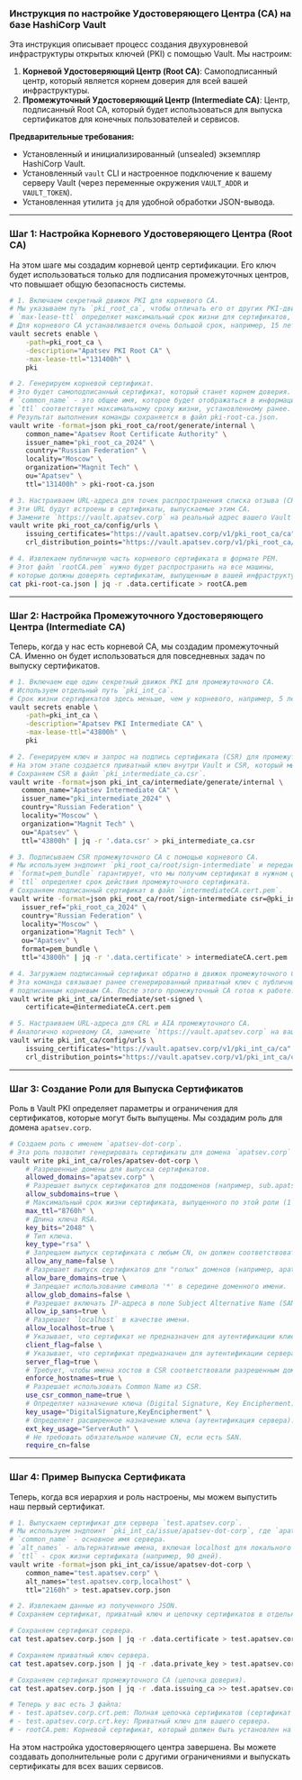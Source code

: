 ### **Инструкция по настройке Удостоверяющего Центра (CA) на базе HashiCorp Vault**

Эта инструкция описывает процесс создания двухуровневой инфраструктуры открытых ключей (PKI) с помощью Vault. Мы настроим:
1.  **Корневой Удостоверяющий Центр (Root CA)**: Самоподписанный центр, который является корнем доверия для всей вашей инфраструктуры.
2.  **Промежуточный Удостоверяющий Центр (Intermediate CA)**: Центр, подписанный Root CA, который будет использоваться для выпуска сертификатов для конечных пользователей и сервисов.

**Предварительные требования:**
*   Установленный и инициализированный (unsealed) экземпляр HashiCorp Vault.
*   Установленный `vault` CLI и настроенное подключение к вашему серверу Vault (через переменные окружения `VAULT_ADDR` и `VAULT_TOKEN`).
*   Установленная утилита `jq` для удобной обработки JSON-вывода.

---

### **Шаг 1: Настройка Корневого Удостоверяющего Центра (Root CA)**

На этом шаге мы создадим корневой центр сертификации. Его ключ будет использоваться только для подписания промежуточных центров, что повышает общую безопасность системы.

```bash
# 1. Включаем секретный движок PKI для корневого CA.
# Мы указываем путь `pki_root_ca`, чтобы отличать его от других PKI-движков.
# `max-lease-ttl` определяет максимальный срок жизни для сертификатов, выпускаемых этим CA.
# Для корневого CA устанавливается очень большой срок, например, 15 лет (131400 часов).
vault secrets enable \
    -path=pki_root_ca \
    -description="Apatsev PKI Root CA" \
    -max-lease-ttl="131400h" \
    pki

# 2. Генерируем корневой сертификат.
# Это будет самоподписанный сертификат, который станет корнем доверия.
# `common_name` - это общее имя, которое будет отображаться в информации о сертификате.
# `ttl` соответствует максимальному сроку жизни, установленному ранее.
# Результат выполнения команды сохраняется в файл pki-root-ca.json.
vault write -format=json pki_root_ca/root/generate/internal \
    common_name="Apatsev Root Certificate Authority" \
    issuer_name="pki_root_ca_2024" \
    country="Russian Federation" \
    locality="Moscow" \
    organization="Magnit Tech" \
    ou="Apatsev" \
    ttl="131400h" > pki-root-ca.json

# 3. Настраиваем URL-адреса для точек распространения списка отзыва (CRL) и для доступа к сертификату CA.
# Эти URL будут встроены в сертификаты, выпускаемые этим CA.
# Замените `https://vault.apatsev.corp` на реальный адрес вашего Vault сервера.
vault write pki_root_ca/config/urls \
    issuing_certificates="https://vault.apatsev.corp/v1/pki_root_ca/ca" \
    crl_distribution_points="https://vault.apatsev.corp/v1/pki_root_ca/crl"

# 4. Извлекаем публичную часть корневого сертификата в формате PEM.
# Этот файл `rootCA.pem` нужно будет распространить на все машины,
# которые должны доверять сертификатам, выпущенным в вашей инфраструктуре.
cat pki-root-ca.json | jq -r .data.certificate > rootCA.pem
```

---

### **Шаг 2: Настройка Промежуточного Удостоверяющего Центра (Intermediate CA)**

Теперь, когда у нас есть корневой CA, мы создадим промежуточный CA. Именно он будет использоваться для повседневных задач по выпуску сертификатов.

```bash
# 1. Включаем еще один секретный движок PKI для промежуточного CA.
# Используем отдельный путь `pki_int_ca`.
# Срок жизни сертификатов здесь меньше, чем у корневого, например, 5 лет (43800 часов).
vault secrets enable \
    -path=pki_int_ca \
    -description="Apatsev PKI Intermediate CA" \
    -max-lease-ttl="43800h" \
    pki

# 2. Генерируем ключ и запрос на подпись сертификата (CSR) для промежуточного CA.
# На этом этапе создается приватный ключ внутри Vault и CSR, который мы передадим корневому CA для подписи.
# Сохраняем CSR в файл `pki_intermediate_ca.csr`.
vault write -format=json pki_int_ca/intermediate/generate/internal \
   common_name="Apatsev Intermediate CA" \
   issuer_name="pki_intermediate_2024" \
   country="Russian Federation" \
   locality="Moscow" \
   organization="Magnit Tech" \
   ou="Apatsev" \
   ttl="43800h" | jq -r '.data.csr' > pki_intermediate_ca.csr

# 3. Подписываем CSR промежуточного CA с помощью корневого CA.
# Мы используем эндпоинт `pki_root_ca/root/sign-intermediate` и передаем ему CSR.
# `format=pem_bundle` гарантирует, что мы получим сертификат в нужном формате.
# `ttl` определяет срок действия промежуточного сертификата.
# Сохраняем подписанный сертификат в файл `intermediateCA.cert.pem`.
vault write -format=json pki_root_ca/root/sign-intermediate csr=@pki_intermediate_ca.csr \
   issuer_ref="pki_root_ca_2024" \
   country="Russian Federation" \
   locality="Moscow" \
   organization="Magnit Tech" \
   ou="Apatsev" \
   format=pem_bundle \
   ttl="43800h" | jq -r '.data.certificate' > intermediateCA.cert.pem

# 4. Загружаем подписанный сертификат обратно в движок промежуточного CA.
# Эта команда связывает ранее сгенерированный приватный ключ с публичным сертификатом,
# подписанным корневым CA. После этого промежуточный CA готов к работе.
vault write pki_int_ca/intermediate/set-signed \
    certificate=@intermediateCA.cert.pem

# 5. Настраиваем URL-адреса для CRL и AIA промежуточного CA.
# Аналогично корневому CA, замените `https://vault.apatsev.corp` на ваш реальный адрес Vault.
vault write pki_int_ca/config/urls \
    issuing_certificates="https://vault.apatsev.corp/v1/pki_int_ca/ca" \
    crl_distribution_points="https://vault.apatsev.corp/v1/pki_int_ca/crl"
```

---

### **Шаг 3: Создание Роли для Выпуска Сертификатов**

Роль в Vault PKI определяет параметры и ограничения для сертификатов, которые могут быть выпущены. Мы создадим роль для домена `apatsev.corp`.

```bash
# Создаем роль с именем `apatsev-dot-corp`.
# Эта роль позволит генерировать сертификаты для домена `apatsev.corp` и его поддоменов.
vault write pki_int_ca/roles/apatsev-dot-corp \
    # Разрешенные домены для выпуска сертификатов.
    allowed_domains="apatsev.corp" \
    # Разрешает выпуск сертификатов для поддоменов (например, sub.apatsev.corp).
    allow_subdomains=true \
    # Максимальный срок жизни сертификата, выпущенного по этой роли (1 год).
    max_ttl="8760h" \
    # Длина ключа RSA.
    key_bits="2048" \
    # Тип ключа.
    key_type="rsa" \
    # Запрещаем выпуск сертификата с любым CN, он должен соответствовать allowed_domains.
    allow_any_name=false \
    # Разрешает выпуск сертификатов для "голых" доменов (например, apatsev.corp).
    allow_bare_domains=true \
    # Запрещает использование символа '*' в середине доменного имени.
    allow_glob_domains=false \
    # Разрешает включать IP-адреса в поле Subject Alternative Name (SAN).
    allow_ip_sans=true \
    # Разрешает `localhost` в качестве имени.
    allow_localhost=true \
    # Указывает, что сертификат не предназначен для аутентификации клиента.
    client_flag=false \
    # Указывает, что сертификат предназначен для аутентификации сервера (например, для TLS).
    server_flag=true \
    # Требует, чтобы имена хостов в CSR соответствовали разрешенным доменам.
    enforce_hostnames=true \
    # Разрешает использовать Common Name из CSR.
    use_csr_common_name=true \
    # Определяет назначение ключа (Digital Signature, Key Encipherment).
    key_usage="DigitalSignature,KeyEncipherment" \
    # Определяет расширенное назначение ключа (аутентификация сервера).
    ext_key_usage="ServerAuth" \
    # Не требовать обязательное наличие CN, если есть SAN.
    require_cn=false
```

---

### **Шаг 4: Пример Выпуска Сертификата**

Теперь, когда вся иерархия и роль настроены, мы можем выпустить наш первый сертификат.

```bash
# 1. Выпускаем сертификат для сервера `test.apatsev.corp`.
# Мы используем эндпоинт `pki_int_ca/issue/apatsev-dot-corp`, где `apatsev-dot-corp` - имя нашей роли.
# `common_name` - основное имя сервера.
# `alt_names` - альтернативные имена, включая localhost для локального тестирования.
# `ttl` - срок жизни сертификата (например, 90 дней).
vault write -format=json pki_int_ca/issue/apatsev-dot-corp \
    common_name="test.apatsev.corp" \
    alt_names="test.apatsev.corp,localhost" \
    ttl="2160h" > test.apatsev.corp.json

# 2. Извлекаем данные из полученного JSON.
# Сохраняем сертификат, приватный ключ и цепочку сертификатов в отдельные файлы.

# Сохраняем сертификат сервера.
cat test.apatsev.corp.json | jq -r .data.certificate > test.apatsev.corp.crt.pem

# Сохраняем приватный ключ сервера.
cat test.apatsev.corp.json | jq -r .data.private_key > test.apatsev.corp.crt.key

# Сохраняем сертификат промежуточного CA (цепочка доверия).
cat test.apatsev.corp.json | jq -r .data.issuing_ca >> test.apatsev.corp.crt.pem

# Теперь у вас есть 3 файла:
# - test.apatsev.corp.crt.pem: Полная цепочка сертификатов (сертификат сервера + промежуточный CA).
# - test.apatsev.corp.crt.key: Приватный ключ для вашего сервера.
# - rootCA.pem: Корневой сертификат, который должен быть установлен на клиентах.
```

На этом настройка удостоверяющего центра завершена. Вы можете создавать дополнительные роли с другими ограничениями и выпускать сертификаты для всех ваших сервисов.
